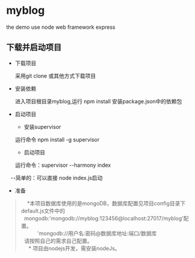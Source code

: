 # myblog
the demo use node web framework express

## 下载并启动项目 ##

* 下载项目
      
   采用git clone 或其他方式下载项目
   
* 安装依赖

  进入项目根目录myblog,运行 npm install 安装package.json中的依赖包
  
* 启动项目

   * 安装supervisor
   
    运行命令 npm install -g supervisor
    
   * 启动项目 
   
    运行命令：supervisor --harmony index 
    
    
    --简单的：可以直接 node index.js启动
    
 * 准备
      <br/>
>     *本项目数据库使用的是mongoDB，数据库配置见项目config目录下default.js文件中的<br/>
>   mongodb:'mongodb://myblog:123456@localhost:27017/myblog'配置。<br/>
>              'mongodb://用户名:密码@数据库地址:端口/数据库<br/>
>   请按照自己的需求自己配置。<br/>
      * 项目由nodejs开发，需安装nodeJs。
